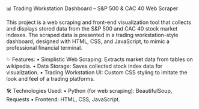 📊 Trading Workstation Dashboard – S&P 500 & CAC 40 Web Scraper

This project is a web scraping and front-end visualization tool that collects and displays stored data from the S&P 500 and CAC 40 stock market indexes. The scraped data is presented in a trading workstation-style dashboard, designed with HTML, CSS, and JavaScript, to mimic a professional financial terminal.

✨ Features:
	•	Simplistic Web Scraping: Extracts market data from tables on wikipedia.
	•	Data Storage: Saves collected stock index data for visualization.
	•	Trading Workstation UI: Custom CSS styling to imitate the look and feel of a trading platforms.

🛠️ Technologies Used:
	•	Python (for web scraping): BeautifulSoup, Requests
	•	Frontend: HTML, CSS, JavaScript.
